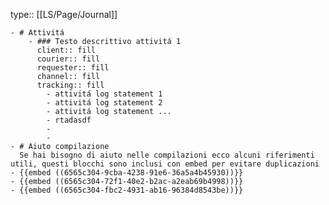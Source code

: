 type:: [[LS/Page/Journal]]

	- # Attivitá
		- ### Testo descrittivo attivitá 1
		  client:: fill
		  courier:: fill
		  requester:: fill
		  channel:: fill
		  tracking:: fill
			- attivitá log statement 1
			- attivitá log statement 2
			- attivitá log statement ...
			- rtadasdf
			-
			-
	- # Aiuto compilazione
	  Se hai bisogno di aiuto nelle compilazioni ecco alcuni riferimenti utili, questi blocchi sono inclusi con embed per evitare duplicazioni
	- {{embed ((6565c304-9cba-4238-91e6-36a5a4b45930))}}
	- {{embed ((6565c304-72f1-40e2-b2ac-a2eab69b4998))}}
	- {{embed ((6565c304-fbc2-4931-ab16-96384d8543be))}}